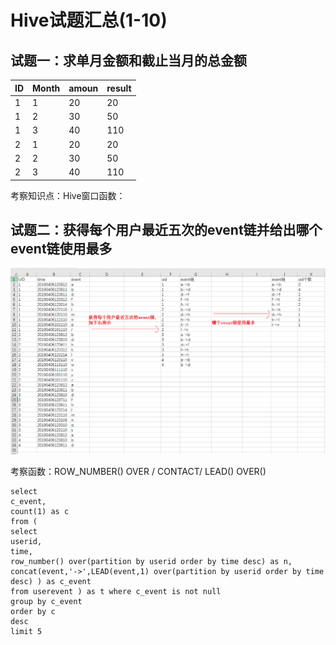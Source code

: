 # Hive试题汇总\(1-10\)

## 试题一：求单月金额和截止当月的总金额

| ID | Month | amoun | result |
| :--- | :--- | :--- | :--- |
| 1 | 1 | 20 | 20 |
| 1 | 2 | 30 | 50 |
| 1 | 3 | 40 | 110 |
| 2 | 1 | 20 | 20 |
| 2 | 2 | 30 | 50 |
| 2 | 3 | 40 | 110 |

考察知识点：Hive窗口函数：

## 试题二：获得每个用户最近五次的event链并给出哪个event链使用最多

![](../.gitbook/assets/image.png)

考察函数：ROW\_NUMBER\(\) OVER /  CONTACT/ LEAD\(\) OVER\(\)

```text
select 
c_event,
count(1) as c
from (
select 
userid,
time,
row_number() over(partition by userid order by time desc) as n,
concat(event,'->',LEAD(event,1) over(partition by userid order by time desc) ) as c_event
from userevent ) as t where c_event is not null 
group by c_event
order by c
desc 
limit 5
```

